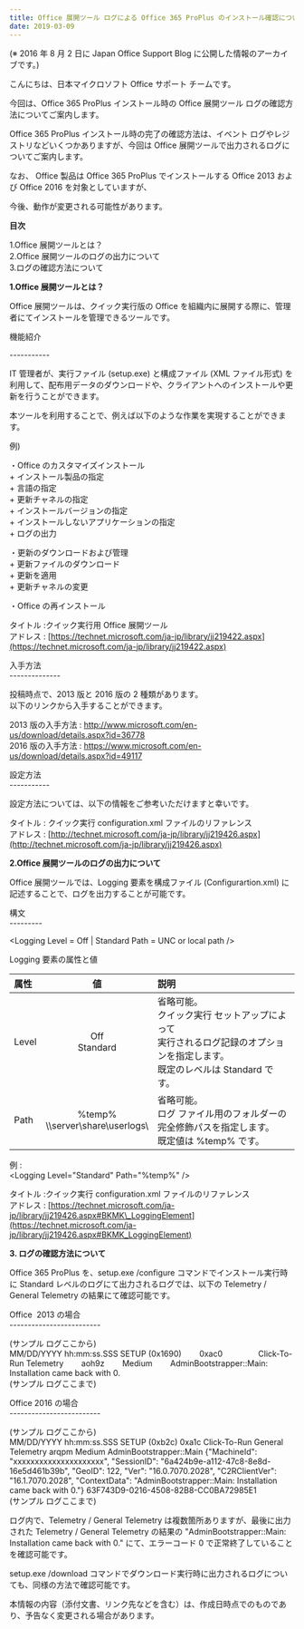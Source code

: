 ```yaml
---
title: Office 展開ツール ログによる Office 365 ProPlus のインストール確認について ( Logging 要素設定によるログの確認方法)
date: 2019-03-09
---
```


(※ 2016 年 8 月 2 日に Japan Office Support Blog に公開した情報のアーカイブです。)

こんにちは、日本マイクロソフト Office サポート チームです。

  

今回は、Office 365 ProPlus インストール時の Office 展開ツール ログの確認方法についてご案内します。

  

Office 365 ProPlus インストール時の完了の確認方法は、イベント ログやレジストリなどいくつかありますが、今回は Office 展開ツールで出力されるログについてご案内します。

  

  

なお、 Office 製品は Office 365 ProPlus でインストールする Office 2013 および Office 2016 を対象としていますが、

  

今後、動作が変更される可能性があります。

  

  

**目次**

1.Office 展開ツールとは？  
2.Office 展開ツールのログの出力について  
3.ログの確認方法について  

  

  

**1.Office 展開ツールとは？**  

Office 展開ツールは、クイック実行版の Office を組織内に展開する際に、管理者にてインストールを管理できるツールです。

  

  

機能紹介  
  
\-----------

  

IT 管理者が、実行ファイル (setup.exe) と構成ファイル (XML ファイル形式) を利用して、配布用データのダウンロードや、クライアントへのインストールや更新を行うことができます。

  

本ツールを利用することで、例えば以下のような作業を実現することができます。

  

例)  

・Office のカスタマイズインストール  
 \+ インストール製品の指定  
 \+ 言語の指定  
 \+ 更新チャネルの指定  
 \+ インストールバージョンの指定  
 \+ インストールしないアプリケーションの指定  
 \+ ログの出力

  

・更新のダウンロードおよび管理  
 \+ 更新ファイルのダウンロード  
 \+ 更新を適用  
 \+ 更新チャネルの変更

  

・Office の再インストール  

  

タイトル :クイック実行用 Office 展開ツール  
アドレス : [https://technet.microsoft.com/ja-jp/library/jj219422.aspx](https://technet.microsoft.com/ja-jp/library/jj219422.aspx)

  

入手方法  
\--------------  

投稿時点で、2013 版と 2016 版の 2 種類があります。  
以下のリンクから入手することができます。  

  

2013 版の入手方法 : [http://www.microsoft.com/en-us/download/details.aspx?id=36778  
](http://www.microsoft.com/en-us/download/details.aspx?id=36778)
2016 版の入手方法 : [https://www.microsoft.com/en-us/download/details.aspx?id=49117  
](https://www.microsoft.com/en-us/download/details.aspx?id=49117)

  

設定方法  
\-----------  

設定方法については、以下の情報をご参考いただけますと幸いです。

  

タイトル : クイック実行 configuration.xml ファイルのリファレンス  
アドレス : [http://technet.microsoft.com/ja-jp/library/jj219426.aspx](http://technet.microsoft.com/ja-jp/library/jj219426.aspx)

  
**2.Office 展開ツールのログの出力について**  


Office 展開ツールでは、Logging 要素を構成ファイル (Configurartion.xml) に記述することで、ログを出力することが可能です。  

  

構文  
\---------  

<Logging Level = Off | Standard Path = UNC or local path />

  

Logging 要素の属性と値  

|**属性**|**値**|**説明**|
| :--- | :---: | :--- |
|Level|Off<br/>Standard|省略可能。<br/>クイック実行 セットアップによって<br/>実行されるログ記録のオプションを指定します。<br/>既定のレベルは Standard です。|
|Path|%temp%<br/>\\\\server\\share\\userlogs\\ |省略可能。<br/>ログ ファイル用のフォルダーの<br/>完全修飾パスを指定します。<br/>既定値は %temp% です。|


  

  

例 :  
\<Logging Level="Standard" Path="%temp%" \/\>

  

タイトル :クイック実行 configuration.xml ファイルのリファレンス  
アドレス : [https://technet.microsoft.com/ja-jp/library/jj219426.aspx#BKMK\_LoggingElement](https://technet.microsoft.com/ja-jp/library/jj219426.aspx#BKMK_LoggingElement)

  
**3. ログの確認方法について**  


Office 365 ProPlus を、setup.exe /configure コマンドでインストール実行時に Standard レベルのログにて出力されるログでは、以下の Telemetry / General Telemetry の結果にて確認可能です。

  
  

Office  2013 の場合  
\-------------------------  

(サンプル ログここから)  
MM/DD/YYYY hh:mm:ss.SSS SETUP (0x1690)        0xac0                Click-To-Run Telemetry        aoh9z        Medium        AdminBootstrapper::Main: Installation came back with 0.  
(サンプル ログここまで)  

  

Office 2016 の場合  
\-------------------------  

(サンプル ログここから)  
MM/DD/YYYY hh:mm:ss.SSS SETUP (0xb2c) 0xa1c Click-To-Run General Telemetry arqpm Medium AdminBootstrapper::Main {"MachineId": "xxxxxxxxxxxxxxxxxxxxx", "SessionID": "6a424b9e-a112-47c8-8e8d-16e5d461b39b", "GeoID": 122, "Ver": "16.0.7070.2028", "C2RClientVer": "16.1.7070.2028", "ContextData": "AdminBootstrapper::Main: Installation came back with 0."} 63F743D9-0216-4508-82B8-CC0BA72985E1  
(サンプル ログここまで)

  

ログ内で、Telemetry / General Telemetry は複数箇所ありますが、最後に出力された Telemetry / General Telemetry の結果の "AdminBootstrapper::Main: Installation came back with 0." にて、エラーコード 0 で正常終了していることを確認可能です。

  

setup.exe /download コマンドでダウンロード実行時に出力されるログについても、同様の方法で確認可能です。

  

本情報の内容（添付文書、リンク先などを含む）は、作成日時点でのものであり、予告なく変更される場合があります。